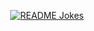 <p align="center">
  <a href="https://readme-jokes.vercel.app"><img align="center" src="https://readme-jokes.vercel.app/api" alt="README Jokes"></a>
</p><!--
  <p align="center">
    <picture>
      <source media="(prefers-color-scheme: dark)" src="https://github-readme-streak-stats.herokuapp.com/?user=rept0id&theme=tokyonight">
      <img alt="" src="https://github-readme-streak-stats.herokuapp.com/?user=rept0id">
    </picture>
  </p>

  <p align="center">
    ![Snake animation](https://github.com/madushadhanushka/github-readme/blob/output/github-contribution-snake.svg)
  </p>
-->
